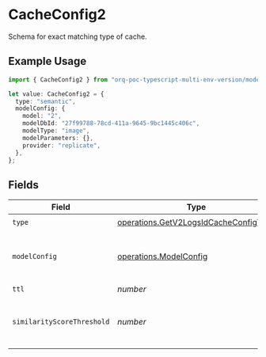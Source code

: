 # CacheConfig2

Schema for exact matching type of cache.

## Example Usage

```typescript
import { CacheConfig2 } from "orq-poc-typescript-multi-env-version/models/operations";

let value: CacheConfig2 = {
  type: "semantic",
  modelConfig: {
    model: "2",
    modelDbId: "27f99788-78cd-411a-9645-9bc1445c406c",
    modelType: "image",
    modelParameters: {},
    provider: "replicate",
  },
};
```

## Fields

| Field                                                                                          | Type                                                                                           | Required                                                                                       | Description                                                                                    |
| ---------------------------------------------------------------------------------------------- | ---------------------------------------------------------------------------------------------- | ---------------------------------------------------------------------------------------------- | ---------------------------------------------------------------------------------------------- |
| `type`                                                                                         | [operations.GetV2LogsIdCacheConfigType](../../models/operations/getv2logsidcacheconfigtype.md) | :heavy_check_mark:                                                                             | N/A                                                                                            |
| `modelConfig`                                                                                  | [operations.ModelConfig](../../models/operations/modelconfig.md)                               | :heavy_check_mark:                                                                             | Configuration of embedding model to be used                                                    |
| `ttl`                                                                                          | *number*                                                                                       | :heavy_minus_sign:                                                                             | Time To Live                                                                                   |
| `similarityScoreThreshold`                                                                     | *number*                                                                                       | :heavy_minus_sign:                                                                             | A floating-point number typically ranging from 0 to 1.                                         |